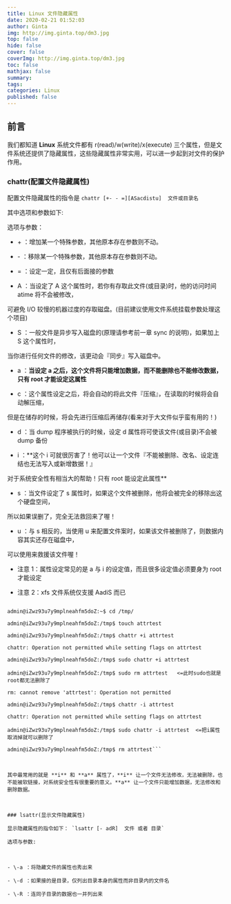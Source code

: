 ```yaml
---
title: Linux 文件隐藏属性
date: 2020-02-21 01:52:03
author: Ginta
img: http://img.ginta.top/dm3.jpg
top: false
hide: false
cover: false
coverImg: http://img.ginta.top/dm3.jpg
toc: false
mathjax: false
summary:
tags: 
categories: Linux
published: false
---
```

## 前言

我们都知道 **Linux** 系统文件都有 r(read)/w(write)/x(execute) 三个属性，但是文件系统还提供了隐藏属性，这些隐藏属性非常实用，可以进一步起到对文件的保护作用。



### chattr(配置文件隐藏属性)

配置文件隐藏属性的指令是 `chattr [+- - =][ASacdistu]  文件或目录名`

其中选项和参数如下:



选项与参数：



- \+ ：增加某一个特殊参数，其他原本存在参数则不动。

- \- ：移除某一个特殊参数，其他原本存在参数则不动。

- = ：设定一定，且仅有后面接的参数

- A ：当设定了 A 这个属性时，若你有存取此文件(或目录)时，他的访问时间 atime 将不会被修改，

可避免 I/O 较慢的机器过度的存取磁盘。(目前建议使用文件系统挂载参数处理这个项目)

- S ：一般文件是异步写入磁盘的(原理请参考前一章 sync 的说明)，如果加上 S 这个属性时，

当你进行任何文件的修改，该更动会『同步』写入磁盘中。

- a ：**当设定 a 之后，这个文件将只能增加数据，而不能删除也不能修改数据，只有 root 才能设定这属性**

- c ：这个属性设定之后，将会自动的将此文件『压缩』，在读取的时候将会自动解压缩，

但是在储存的时候，将会先进行压缩后再储存(看来对于大文件似乎蛮有用的！)

- d ：当 dump 程序被执行的时候，设定 d 属性将可使该文件(或目录)不会被 dump 备份

- i ：**这个 i 可就很厉害了！他可以让一个文件『不能被删除、改名、设定连结也无法写入或新增数据！』

对于系统安全性有相当大的帮助！只有 root 能设定此属性**

- s ：当文件设定了 s 属性时，如果这个文件被删除，他将会被完全的移除出这个硬盘空间，

所以如果误删了，完全无法救回来了喔！

- u ：与 s 相反的，当使用 u 来配置文件案时，如果该文件被删除了，则数据内容其实还存在磁盘中，

可以使用来救援该文件喔！

- 注意 1：属性设定常见的是 a 与 i 的设定值，而且很多设定值必须要身为 root 才能设定

- 注意 2：xfs 文件系统仅支援 AadiS 而已



```

admin@iZwz93u7y9mplneahfm5doZ:~$ cd /tmp/

admin@iZwz93u7y9mplneahfm5doZ:/tmp$ touch attrtest

admin@iZwz93u7y9mplneahfm5doZ:/tmp$ chattr +i attrtest 

chattr: Operation not permitted while setting flags on attrtest

admin@iZwz93u7y9mplneahfm5doZ:/tmp$ sudo chattr +i attrtest 

admin@iZwz93u7y9mplneahfm5doZ:/tmp$ sudo rm attrtest   <=此时sudo也就是root都无法删除了

rm: cannot remove 'attrtest': Operation not permitted

admin@iZwz93u7y9mplneahfm5doZ:/tmp$ chattr -i attrtest 

chattr: Operation not permitted while setting flags on attrtest

admin@iZwz93u7y9mplneahfm5doZ:/tmp$ sudo chattr -i attrtest  <=把i属性取消掉就可以删除了

admin@iZwz93u7y9mplneahfm5doZ:/tmp$ rm attrtest```



其中最常用的就是 **i** 和 **a** 属性了，**i** 让一个文件无法修改，无法被删除，也不能被软链接，对系统安全性有很重要的意义。**a** 让一个文件只能增加数据，无法修改和删除数据。

		

### lsattr(显示文件隐藏属性)

显示隐藏属性的指令如下： `lsattr [- adR]  文件 或者 目录`

选项与参数:



- \-a ：将隐藏文件的属性也秀出来

- \-d ：如果接的是目录，仅列出目录本身的属性而非目录内的文件名

- \-R ：连同子目录的数据也一并列出来